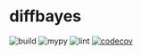 # diffbayes
![build](https://github.com/brentyi/diffbayes/workflows/build/badge.svg)
![mypy](https://github.com/brentyi/diffbayes/workflows/mypy/badge.svg)
![lint](https://github.com/brentyi/diffbayes/workflows/lint/badge.svg)
[![codecov](https://codecov.io/gh/brentyi/diffbayes/branch/master/graph/badge.svg)](https://codecov.io/gh/brentyi/diffbayes)
